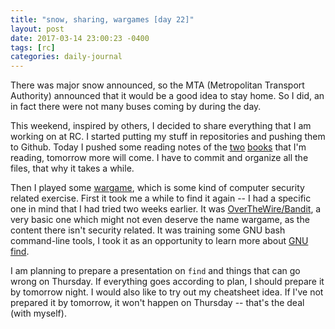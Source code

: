 ```yaml
---
title: "snow, sharing, wargames [day 22]"
layout: post
date: 2017-03-14 23:00:23 -0400
tags: [rc]
categories: daily-journal
---
```


There was major snow announced, so the MTA (Metropolitan Transport Authority) announced that it would be a good idea to stay home. So I did, an in fact there were not many buses coming by during the day.

This weekend, inspired by others, I decided to share everything that I am working on at RC. I started putting my stuff in repositories and pushing them to Github. Today I pushed some reading notes of the [two](https://github.com/zormit/reading-7L7W) [books](https://github.com/zormit/reading-ctm) that I'm reading, tomorrow more will come. I have to commit and organize all the files, that why it takes a while.

Then I played some [wargame](https://en.wikipedia.org/wiki/Wargame_(hacking)), which is some kind of computer security related exercise. First it took me a while to find it again -- I had a specific one in mind that I had tried two weeks earlier. It was [OverTheWire/Bandit](http://overthewire.org/wargames/bandit), a very basic one which might not even deserve the name wargame, as the content there isn't security related. It was training some GNU bash command-line tools, I took it as an opportunity to learn more about [GNU find](https://www.gnu.org/software/findutils/).

I am planning to prepare a presentation on `find` and things that can go wrong on Thursday. If everything goes according to plan, I should prepare it by tomorrow night. I would also like to try out my cheatsheet idea. If I've not prepared it by tomorrow, it won't happen on Thursday -- that's the deal (with myself).
